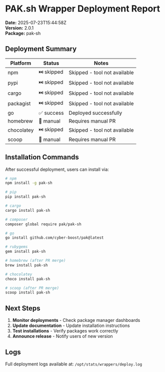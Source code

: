 # PAK.sh Wrapper Deployment Report

**Date:** 2025-07-23T15:44:58Z  
**Version:** 2.0.1  
**Package:** pak-sh  

## Deployment Summary

| Platform | Status | Notes |
|----------|--------|-------|
| npm | ⏭️ skipped | Skipped - tool not available |
| pypi | ⏭️ skipped | Skipped - tool not available |
| cargo | ⏭️ skipped | Skipped - tool not available |
| packagist | ⏭️ skipped | Skipped - tool not available |
| go | ✅ success | Deployed successfully |
| homebrew | 📝 manual | Requires manual PR |
| chocolatey | ⏭️ skipped | Skipped - tool not available |
| scoop | 📝 manual | Requires manual PR |

## Installation Commands

After successful deployment, users can install via:

```bash
# npm
npm install -g pak-sh

# pip
pip install pak-sh

# cargo
cargo install pak-sh

# composer
composer global require pak/pak-sh

# go
go install github.com/cyber-boost/pak@latest

# rubygems
gem install pak-sh

# homebrew (after PR merge)
brew install pak-sh

# chocolatey
choco install pak-sh

# scoop (after PR merge)
scoop install pak-sh
```

## Next Steps

1. **Monitor deployments** - Check package manager dashboards
2. **Update documentation** - Update installation instructions
3. **Test installations** - Verify packages work correctly
4. **Announce release** - Notify users of new version

## Logs

Full deployment logs available at: `/opt/stats/wrappers/deploy.log`
